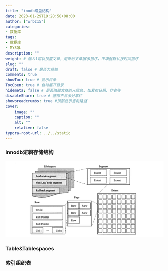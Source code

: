 ```yaml
---
title: "inodb磁盘结构"
date: 2023-01-29T19:28:58+08:00
author: ["wrbz15"]
categories: 
- 数据库
tags: 
- 数据库
- MYSQL
description: ""
weight: # 输入1可以顶置文章，用来给文章展示排序，不填就默认按时间排序
slug: ""
draft: false # 是否为草稿
comments: true
showToc: true # 显示目录
TocOpen: true # 自动展开目录
hidemeta: false # 是否隐藏文章的元信息，如发布日期、作者等
disableShare: true # 底部不显示分享栏
showbreadcrumbs: true #顶部显示当前路径
cover:
    image: ""
    caption: ""
    alt: ""
    relative: false
typora-root-url: ../../static
---
```

### innodb逻辑存储结构

![innodb逻辑存储结构](/../images/innodb_logic_store.png "innodb逻辑存储结构")

### Table&Tablespaces

### 索引组织表



